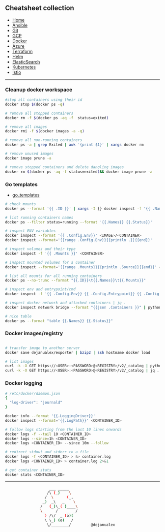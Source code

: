 ## Cheatsheet collection

* [Home](index.md)
* [Ansible](ansible.md)
* [Git](git.md)
* [GCP](gcp.md)
* <ins>[Docker](docker.md)</ins>
* [Azure](azure.md)
* [Terraform](terraform.md)
* [Helm](helm.md)
* [ElasticSearch](elastic.md)
* [Kubernetes](k8s.md)
* [Istio](istio.md)

---

### Cleanup docker workspace

```bash
#stop all containers using their id
docker stop $(docker ps -q) 

# remove all stopped containers
docker rm -f $(docker ps -aq -f  status=exited) 

# remove all images
docker rmi -f $(docker images -a -q)

# remove all non-running containers
docker ps -a | grep Exited | awk '{print $1}' | xargs docker rm

# remove unused images
docker image prune -a

# remove stopped containers and delete dangling images
docker rm $(docker ps -aq -f status=exited)&& docker image prune -a
```

### Go templates

* [go_templates](https://golang.org/pkg/text/template/)

```bash
# check mounts
docker ps --format '{{ .ID }}' | xargs -I {} docker inspect -f '{{ .Name }}{{ printf "\n" }}{{ range .Mounts }}{{ printf "\n\t" }}{{ .Type }} {{ if eq .Type "bind" }}{{ .Source }}{{ end }}{{ .Name }} => {{ .Destination }}{{ end }}{{ printf "\n" }}' {}''

# list running containers names
docker ps --filter status=running --format '{{.Names}} {{.Status}}'

# inspect ENV variables
docker inspect --format '{{ .Config.Env}}' <IMAGE>/<CONTAINER>
docker inspect --format='{{range .Config.Env}}{{println .}}{{end}}'

# inspect volumes and their type
docker inspect -f '{{ .Mounts }}' <CONTAINER>

# inspect mounted volumes for a container
docker inspect --format='{{range .Mounts}}{{println .Source}}{{end}}' <CONTAINER>

# list all mounts for all running containers
docker ps --no-trunc --format "{{.ID}}\t{{.Names}}\t{{.Mounts}}"

# inspect env and entrypoint/cmd
docker inspect -f '{{ .Config.Env}} {{ .Config.Entrypoint}} {{ .Config.Cmd}}' <CONTAINER>

# inspect docker network and attached containers | jq .
docker inspect network bridge --format "{{json .Containers }}" | python -m json.tool

# nice table
docker ps --format "table {{.Names}} {{.Status}}"
```

### Docker images/registry 
```bash

# transfer image to another server
docker save dejanualex/exporter | bzip2 | ssh hostname docker load 

# list images
curl -k -X GET https://<USER>:<PASSWORD>@<REGISTRY>/v2/_catalog | python -m json.tool
curl -k -X GET https://<USER>:<PASSWORD>@<REGISTRY>/v2/_catalog | jq .
```


### Docker logging
```bash
# /etc/docker/daemon.json
{
  "log-driver": "journald"
}

docker info --format '{{.LoggingDriver}}'
docker inspect --format='{{.LogPath}}' <CONTAINER_ID>

# follow logs starting from the last 10 lines onwards
docker logs -f --tail 10 <CONTAINER_ID>
docker logs --since=1h <CONTAINER_ID>
docker logs <CONTAINER_ID> --since 10m --follow

# redirect stdout and stderr to a file
docker logs -f <CONTAINER_ID> > &> container.log
docker logs <CONTAINER_ID> > container.log 2>&1

# get container stats
docker stats <CONTAINER_ID>
```
---

```bash
                    ___ _____
                   /\ (_)    \
                  /  \      (_,
                 _)  _\   _    \
                /   (_)\_( )____\
                \_     /    _  _/
                  ) /\/  _ (o)(
                  \ \_) (o)   /
                   \/________/         @dejanualex
```
